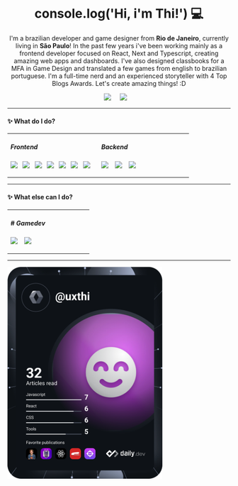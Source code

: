 <h1 align='center'> console.log('Hi, i'm Thi!') 💻 </h1>

<p align='center'>
  I'm a brazilian developer and game designer from <b>Rio de Janeiro</b>, currently living in <b>São Paulo</b>! In the past few years i've been working mainly as a frontend developer focused on React, Next and Typescript, creating amazing web apps and dashboards. I've also designed classbooks for a MFA in Game Design and translated a few games from english to brazilian portuguese. I'm a full-time nerd and an experienced storyteller with 4 Top Blogs Awards. Let's create amazing things! :D
</p>

<p align='center'>
  <a href="https://www.linkedin.com/in/gamedesignbrasil/"><img src="https://img.shields.io/badge/linkedin-%230077B5.svg?&style=for-the-badge&logo=linkedin&logoColor=white" /></a>&nbsp;&nbsp;&nbsp;&nbsp;
  <a href="mailto:thiago@spelbook.com.brb?subject=Oi%20Thi"><img src="https://img.shields.io/badge/gmail-%23D14836.svg?&style=for-the-badge&logo=gmail&logoColor=white" /></a>&nbsp;&nbsp;&nbsp;&nbsp;
</p>

<hr>

<h4>✨ What do I do?</h4>
<table>
  <tr>
    <td valign="top" width="50%">
    <h5>Frontend</h5>
    <p>
      <img src="https://img.shields.io/badge/html5%20-%23e34f26.svg?&style=for-the-badge&logo=html5&logoColor=white" />&nbsp;&nbsp;
      <img src="https://img.shields.io/badge/css3%20-%231572B6.svg?&style=for-the-badge&logo=css3&logoColor=white" />&nbsp;&nbsp;
      <img src="https://img.shields.io/badge/javascript%20-%23F7DF1E.svg?&style=for-the-badge&logo=javascript&logoColor=white" />&nbsp;&nbsp;
      <img src="https://img.shields.io/badge/typescript%20-%230769ad.svg?&style=for-the-badge&logo=react&logoColor=white" />&nbsp;&nbsp;
      <img src="https://img.shields.io/badge/react%20-%230769ad.svg?&style=for-the-badge&logo=react&logoColor=white" />&nbsp;&nbsp;
      <img src="https://img.shields.io/badge/next%20-%230769ad.svg?&style=for-the-badge&logo=react&logoColor=white" />&nbsp;&nbsp;
      <img src="https://img.shields.io/badge/styledcomponents%20-%23db7093.svg?&style=for-the-badge&logo=styled-components&logoColor=white" />&nbsp;&nbsp;&nbsp;     
    </p>
    </td>
    <td valign="top" width="50%">
      <h5>Backend</h5>
        <p>
          <img src="https://img.shields.io/badge/node.js%20-%23339933.svg?&style=for-the-badge&logo=node.js&logoColor=white" />&nbsp;&nbsp;&nbsp;
          <img src="https://img.shields.io/badge/express%20-%230769ad.svg?&style=for-the-badge&logo=react&logoColor=white" />&nbsp;&nbsp;&nbsp;
          <img src="https://img.shields.io/badge/mongodb%20-%23e34f26.svg?&style=for-the-badge&logo=mongodb&logoColor=white" />&nbsp;&nbsp;&nbsp;
        </p>
    </td>
   </tr>
 </table>

<hr>

<h4>✨ What else can I do?</h4>
<table>
  <tr>
    <td valign="top" width="50%">
      <h5># Gamedev</h5>
      <p>
        <img src="https://img.shields.io/badge/unity%20-%23339933.svg?&style=for-the-badge&logo=unity&logoColor=white" />&nbsp;&nbsp;&nbsp;
        <img src="https://img.shields.io/badge/csharp%20-%23339933.svg?&style=for-the-badge&logo=c#&logoColor=white" />&nbsp;&nbsp;&nbsp;
      </p>
    </td>
   </tr>
 </table>

<hr>

<a href="https://app.daily.dev/DailyDevTips"><img src="https://github.com/uxthi/uxthi/blob/master/devcard.svg" width="350" alt="Thiago Fernandes Dev Card"/></a>

